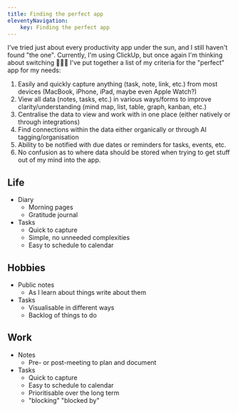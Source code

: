 ```yaml
---
title: Finding the perfect app
eleventyNavigation:
	key: Finding the perfect app
---
```


I've tried just about every productivity app under the sun, and I still haven't found "the one".
Currently, I'm using ClickUp, but once again I'm thinking about switching 🤦🏼‍♀️
I've put together a list of my criteria for the "perfect" app for my needs:

1.  Easily and quickly capture anything (task, note, link, etc.) from most devices (MacBook, iPhone, iPad, maybe even Apple Watch?)
2.  View all data (notes, tasks, etc.) in various ways/forms to improve clarity/understanding (mind map, list, table, graph, kanban, etc.)
3.  Centralise the data to view and work with in one place (either natively or through integrations)
4.  Find connections within the data either organically or through AI tagging/organisation
5.  Ability to be notified with due dates or reminders for tasks, events, etc.
6.  No confusion as to where data should be stored when trying to get stuff out of my mind into the app.

## Life

- Diary
  - Morning pages
  - Gratitude journal
- Tasks
  - Quick to capture
  - Simple, no unneeded complexities
  - Easy to schedule to calendar

## Hobbies

- Public notes
  - As I learn about things write about them
- Tasks
  - Visualisable in different ways
  - Backlog of things to do

## Work

- Notes
  - Pre- or post-meeting to plan and document
- Tasks
  - Quick to capture
  - Easy to schedule to calendar
  - Prioritisable over the long term
  - "blocking" "blocked by"
